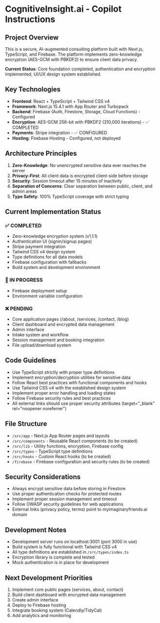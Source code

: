 # CognitiveInsight.ai - Copilot Instructions

<!-- Use this file to provide workspace-specific custom instructions to Copilot. For more details, visit https://code.visualstudio.com/docs/copilot/copilot-customization#_use-a-githubcopilotinstructionsmd-file -->

## Project Overview
This is a secure, AI-augmented consulting platform built with Next.js, TypeScript, and Firebase. The platform implements zero-knowledge encryption (AES-GCM with PBKDF2) to ensure client data privacy.

**Current Status**: Core foundation completed, authentication and encryption implemented, UI/UX design system established.

## Key Technologies
- **Frontend**: React + TypeScript + Tailwind CSS v4
- **Framework**: Next.js 15.4.1 with App Router and Turbopack
- **Backend**: Firebase (Auth, Firestore, Storage, Cloud Functions) - Configured
- **Encryption**: AES-GCM 256-bit with PBKDF2 (310,000 iterations) - ✅ COMPLETED
- **Payments**: Stripe integration - ✅ CONFIGURED
- **Hosting**: Firebase Hosting - Configured, not deployed

## Architecture Principles
1. **Zero-Knowledge**: No unencrypted sensitive data ever reaches the server
2. **Privacy-First**: All client data is encrypted client-side before storage
3. **Security**: Session timeout after 15 minutes of inactivity
4. **Separation of Concerns**: Clear separation between public, client, and admin areas
5. **Type Safety**: 100% TypeScript coverage with strict typing

## Current Implementation Status

### ✅ COMPLETED
- Zero-knowledge encryption system (v1.1.1)
- Authentication UI (signin/signup pages)
- Stripe payment integration
- Tailwind CSS v4 design system
- Type definitions for all data models
- Firebase configuration with fallbacks
- Build system and development environment

### 🔄 IN PROGRESS
- Firebase deployment setup
- Environment variable configuration

### ❌ PENDING
- Core application pages (/about, /services, /contact, /blog)
- Client dashboard and encrypted data management
- Admin interface
- Intake system and workflow
- Session management and booking integration
- File upload/download system

## Code Guidelines
- Use TypeScript strictly with proper type definitions
- Implement encryption/decryption utilities for sensitive data
- Follow React best practices with functional components and hooks
- Use Tailwind CSS v4 with the established design system
- Implement proper error handling and loading states
- Follow Firebase security rules and best practices
- All external links should use proper security attributes (target="_blank" rel="noopener noreferrer")

## File Structure
- `/src/app` - Next.js App Router pages and layouts
- `/src/components` - Reusable React components (to be created)
- `/src/lib` - Utility functions, encryption, Firebase config
- `/src/types` - TypeScript type definitions
- `/src/hooks` - Custom React hooks (to be created)
- `/firebase` - Firebase configuration and security rules (to be created)

## Security Considerations
- Always encrypt sensitive data before storing in Firestore
- Use proper authentication checks for protected routes
- Implement proper session management and timeout
- Follow OWASP security guidelines for web applications
- External links (privacy policy, terms) point to myimaginaryfriends.ai domain

## Development Notes
- Development server runs on localhost:3001 (port 3000 in use)
- Build system is fully functional with Tailwind CSS v4
- All type definitions are established in `/src/types/index.ts`
- Encryption library is complete and tested
- Mock authentication is in place for development

## Next Development Priorities
1. Implement core public pages (services, about, contact)
2. Build client dashboard with encrypted data management
3. Create admin interface
4. Deploy to Firebase hosting
5. Integrate booking system (Calendly/TidyCal)
6. Add analytics and monitoring


